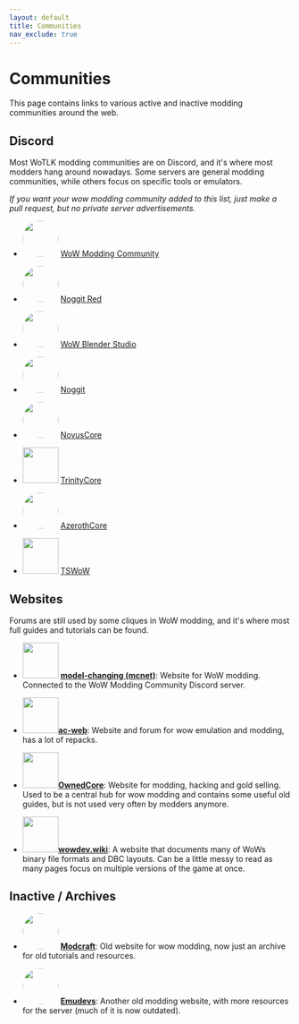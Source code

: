 ```yaml
---
layout: default
title: Communities
nav_exclude: true
---
```


# Communities

This page contains links to various active and inactive modding communities around the web.

## Discord

Most WoTLK modding communities are on Discord, and it's where most modders hang around nowadays. Some servers are general modding communities, while others focus on specific tools or emulators.

_If you want your wow modding community added to this list, just make a pull request, but no private server advertisements._

- <img width="64px" style="border-radius: 50%;" src="https://cdn.discordapp.com/icons/407664041016688662/48f47fc35e722173f88daf77de27dc15.webp?size=100"> [WoW Modding Community](https://discord.gg/Dnrztg7dCZ)

- <img width="64px" style="border-radius: 50%;" src="https://cdn.discordapp.com/icons/947571309175504926/0d72ac2cb480e7a8ee8b691f94d4f919.png?size=240"> [Noggit Red](https://discord.gg/Tk2TpN8CaF)

- <img width="64px" style="border-radius: 50%;" src="https://cdn.discordapp.com/icons/402049199740289025/7876cf6f70758aad4253e94d57a5602e.png?size=240"> [WoW Blender Studio](https://discord.gg/SBEDRXrSnd)

- <img width="64px" style="border-radius: 50%;" src="https://cdn.discordapp.com/icons/669160654455832597/a73c2ca8820b2d2df762884773e2a3ce.png?size=240"> [Noggit](https://discord.gg/UbdFHyM)

- <img width="64px" style="border-radius: 50%;" src="https://cdn.discordapp.com/icons/554123112384299010/dfd6deb36d754a6b1d1af1f366ecd702.png?size=240"> [NovusCore](https://discord.gg/AANhzQBbA8)

- <img width="64px" src="https://cdn.discordapp.com/icons/376073286427344897/d5538e2eea07f10103b6546eaeba76a7.png?size=240"> [TrinityCore](https://discord.gg/thHQyptB)

- <img width="64px" style="border-radius: 50%;" src="https://cdn.discordapp.com/icons/217589275766685707/997a566468859317e9e22e9e782fb587.png?size=240"> [AzerothCore](https://discord.gg/XUx7X3tU)

- <img width="64px" src="https://cdn.discordapp.com/icons/793065928870854667/455d9131fd64cc40a99937898a91d5a8.png?size=240"> [TSWoW](https://discord.gg/M89n6TZh9x)

## Websites

Forums are still used by some cliques in WoW modding, and it's where most full guides and tutorials can be found.

- <img width="64px" src="https://i.imgur.com/u5TYvyJ.png"> [**model-changing (mcnet)**](https://model-changing.net/): Website for WoW modding. Connected to the WoW Modding Community Discord server.

- <img width="64px" src="https://web.archive.org/web/20230514091506im_/https://ac-web.org/styles/acwebexclusivedark/basic/publicLogoUrl.png">[**ac-web**](https://ac-web.org/): Website and forum for wow emulation and modding, has a lot of repacks.

- <img width="64px" src="https://www.ownedcore.com/forums/images/styles/OwnedCoreFX/addimg/logofoot.svg">[**OwnedCore**](https://www.ownedcore.com/): Website for modding, hacking and gold selling. Used to be a central hub for wow modding and contains some useful old guides, but is not used very often by modders anymore.

- <img width="64px" src="https://wowdev.wiki/wowdevlogo.png?size=240">[**wowdev.wiki**](https://wowdev.wiki/Main_Page): A website that documents many of WoWs binary file formats and DBC layouts. Can be a little messy to read as many pages focus on multiple versions of the game at once.

## Inactive / Archives



- <img width="64px" style="border-radius: 50%;" src="https://i.imgur.com/iOZtt3t.png"> [**Modcraft**](http://modcraft-backup.de/): Old website for wow modding, now just an archive for old tutorials and resources.



- <img width="64px" style="border-radius: 50%;" src="https://i.imgur.com/M6zwVTK.png"> [**Emudevs**](http://emudevs.modcraft-backup.de/index.php): Another old modding website, with more resources for the server (much of it is now outdated).